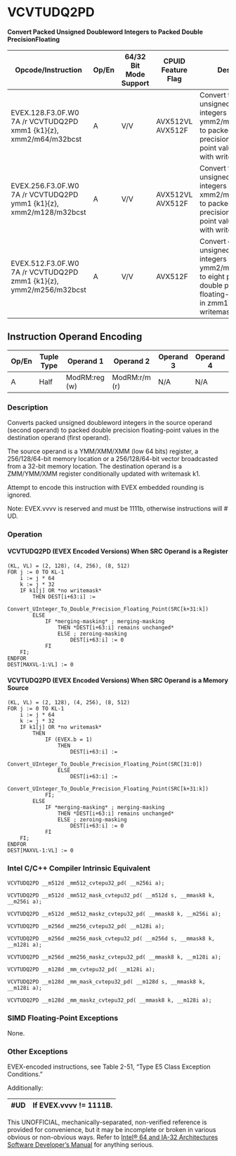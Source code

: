 # VCVTUDQ2PD

**Convert Packed Unsigned Doubleword Integers to Packed Double PrecisionFloating**

| Opcode/Instruction                                                 | Op/En | 64/32 Bit Mode Support | CPUID Feature Flag | Description                                                                                                                                                |
| ------------------------------------------------------------------ | ----- | ---------------------- | ------------------ | ---------------------------------------------------------------------------------------------------------------------------------------------------------- |
| EVEX.128.F3.0F.W0 7A /r VCVTUDQ2PD xmm1 {k1}{z}, xmm2/m64/m32bcst  | A     | V/V                    | AVX512VL AVX512F   | Convert two packed unsigned doubleword integers from ymm2/m64/m32bcst to packed double precision floating-point values in zmm1 with writemask k1.          |
| EVEX.256.F3.0F.W0 7A /r VCVTUDQ2PD ymm1 {k1}{z}, xmm2/m128/m32bcst | A     | V/V                    | AVX512VL AVX512F   | Convert four packed unsigned doubleword integers from xmm2/m128/m32bcst to packed double precision floating-point values in zmm1 with writemask k1.        |
| EVEX.512.F3.0F.W0 7A /r VCVTUDQ2PD zmm1 {k1}{z}, ymm2/m256/m32bcst | A     | V/V                    | AVX512F            | Convert eight packed unsigned doubleword integers from ymm2/m256/m32bcst to eight packed double precision floating-point values in zmm1 with writemask k1. |

## Instruction Operand Encoding

| Op/En | Tuple Type | Operand 1     | Operand 2     | Operand 3 | Operand 4 |
| ----- | ---------- | ------------- | ------------- | --------- | --------- |
| A     | Half       | ModRM:reg (w) | ModRM:r/m (r) | N/A       | N/A       |

### Description

Converts packed unsigned doubleword integers in the source operand (second operand) to packed double precision floating-point values in the destination operand (first operand).

The source operand is a YMM/XMM/XMM (low 64 bits) register, a 256/128/64-bit memory location or a 256/128/64-bit vector broadcasted from a 32-bit memory location. The destination operand is a ZMM/YMM/XMM register conditionally updated with writemask k1.

Attempt to encode this instruction with EVEX embedded rounding is ignored.

Note: EVEX.vvvv is reserved and must be 1111b, otherwise instructions will #​​​UD.

### Operation

#### VCVTUDQ2PD (EVEX Encoded Versions) When SRC Operand is a Register

```
(KL, VL) = (2, 128), (4, 256), (8, 512)
FOR j := 0 TO KL-1
    i := j * 64
    k := j * 32
    IF k1[j] OR *no writemask*
        THEN DEST[i+63:i] :=
            Convert_UInteger_To_Double_Precision_Floating_Point(SRC[k+31:k])
        ELSE
            IF *merging-masking* ; merging-masking
                THEN *DEST[i+63:i] remains unchanged*
                ELSE ; zeroing-masking
                    DEST[i+63:i] := 0
            FI
    FI;
ENDFOR
DEST[MAXVL-1:VL] := 0

```

#### VCVTUDQ2PD (EVEX Encoded Versions) When SRC Operand is a Memory Source

```
(KL, VL) = (2, 128), (4, 256), (8, 512)
FOR j := 0 TO KL-1
    i := j * 64
    k := j * 32
    IF k1[j] OR *no writemask*
        THEN
            IF (EVEX.b = 1)
                THEN
                    DEST[i+63:i] :=
            Convert_UInteger_To_Double_Precision_Floating_Point(SRC[31:0])
                ELSE
                    DEST[i+63:i] :=
            Convert_UInteger_To_Double_Precision_Floating_Point(SRC[k+31:k])
            FI;
        ELSE
            IF *merging-masking* ; merging-masking
                THEN *DEST[i+63:i] remains unchanged*
                ELSE ; zeroing-masking
                    DEST[i+63:i] := 0
            FI
    FI;
ENDFOR
DEST[MAXVL-1:VL] := 0

```

### Intel C/C++ Compiler Intrinsic Equivalent

```
VCVTUDQ2PD __m512d _mm512_cvtepu32_pd( __m256i a);

```

```
VCVTUDQ2PD __m512d _mm512_mask_cvtepu32_pd( __m512d s, __mmask8 k, __m256i a);

```

```
VCVTUDQ2PD __m512d _mm512_maskz_cvtepu32_pd( __mmask8 k, __m256i a);

```

```
VCVTUDQ2PD __m256d _mm256_cvtepu32_pd( __m128i a);

```

```
VCVTUDQ2PD __m256d _mm256_mask_cvtepu32_pd( __m256d s, __mmask8 k, __m128i a);

```

```
VCVTUDQ2PD __m256d _mm256_maskz_cvtepu32_pd( __mmask8 k, __m128i a);

```

```
VCVTUDQ2PD __m128d _mm_cvtepu32_pd( __m128i a);

```

```
VCVTUDQ2PD __m128d _mm_mask_cvtepu32_pd( __m128d s, __mmask8 k, __m128i a);

```

```
VCVTUDQ2PD __m128d _mm_maskz_cvtepu32_pd( __mmask8 k, __m128i a);

```

### SIMD Floating-Point Exceptions

None.

### Other Exceptions

EVEX-encoded instructions, see Table 2-51, “Type E5 Class Exception Conditions.”

Additionally:

| #​​​UD | If EVEX.vvvv != 1111B. |
| ------ | ---------------------- |

This UNOFFICIAL, mechanically-separated, non-verified reference is provided for convenience, but it may be
incomplete or broken in various obvious or non-obvious
ways. Refer to [Intel® 64 and IA-32 Architectures Software Developer’s Manual](https://software.intel.com/en-us/download/intel-64-and-ia-32-architectures-sdm-combined-volumes-1-2a-2b-2c-2d-3a-3b-3c-3d-and-4) for anything serious.
